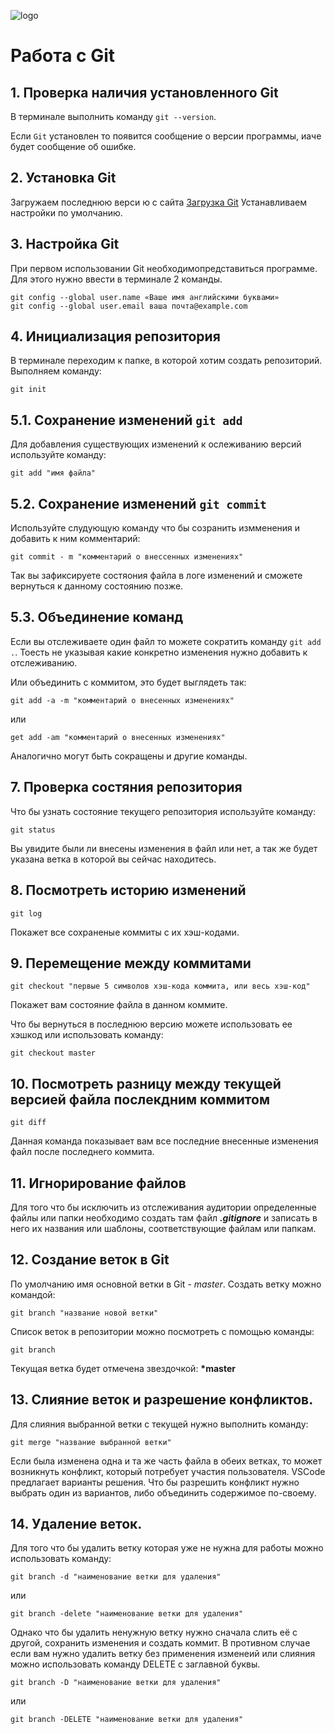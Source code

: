 ![logo](SCV_Git_PR\Logo.png)

# Работа с Git

## 1. Проверка наличия установленного Git
В терминале выполнить команду `git --version`. 

Если `Git` установлен то появится сообщение о версии программы, иаче будет сообщение об ошибке.

## 2. Установка Git 
Загружаем последнюю верси ю с сайта
[Загрузка Git](https://git-scm.com/download/win)
Устанавливаем настройки по умолчанию.

## 3. Настройка Git
При первом использовании Git необходимопредставиться программе. 
Для этого нужно ввести в терминале 2 команды.
``` С#
git config --global user.name «Ваше имя английскими буквами»
git config --global user.email ваша почта@example.com
```

## 4. Инициализация репозитория
В терминале переходим к папке, в которой хотим создать репозиторий. 
Выполняем команду:
```
git init
```

## 5.1. Сохранение изменений `git add`
Для добавления существующих изменений к ослеживанию версий используйте команду: 

```
git add "имя файла"
```

## 5.2. Сохранение изменений `git commit`
Используйте слудующую команду что бы созранить измменения и добавить к ним комментарий:
```
git commit - m "комментарий о внессенных изменениях"
```
Так вы зафиксируете состяония файла в логе изменений и сможете вернуться к данному состоянию позже. 

## 5.3. Объединение команд
Если вы отслеживаете один файл то можете сократить команду `git add .`. Тоесть не указывая какие конкретно изменения нужно добавить к отслеживанию.

Или объединить с коммитом, это будет выглядеть так:
```
git add -a -m "комментарий о внесенных изменениях"
```
или
```
get add -am "комментарий о внесенных изменениях"
```
Аналогично могут быть сокращены и другие команды.

## 7. Проверка состяния репозитория
Что бы узнать состояние текущего репозитория используйте команду:
```
git status
```
Вы увидите были ли внесены изменения в файл или нет, а так же будет указана ветка в которой вы сейчас находитесь.

## 8. Посмотреть историю изменений
```
git log
```
Покажет все сохраненые коммиты с их хэш-кодами.

## 9. Перемещение между коммитами
```
git checkout "первые 5 символов хэш-кода коммита, или весь хэш-код"
```
Покажет вам состояние файла в данном коммите.

Что бы вернуться в последнюю версию можете использовать ее хэшкод или использовать команду:
```
git checkout master
```

## 10. Посмотреть разницу между текущей версией файла послекдним коммитом
```
git diff
```
Данная команда показывает вам все последние внесенные изменения файл после последнего коммита.

## 11. Игнорирование файлов
Для того что бы исключить из отслеживания аудитории  определенные файлы или папки необходимо создать там файл ***.gitignore*** и записать в него их названия или шаблоны, соответствующие файлам или папкам. 

## 12. Создание веток в Git
По умолчанию имя основной ветки в Git - *master*. 
Создать ветку можно командой:
```
git branch "название новой ветки"
```
Список веток в репозитории можно посмотреть с помощью команды:
```
git branch
```
Текущая ветка будет отмечена звездочкой: **\*master**

## 13. Слияние веток и разрешение конфликтов.
 Для слияния выбранной ветки с текущей нужно выполнить команду:
 ```
 git merge "название выбранной ветки"
 ```
Если была изменена одна и та же часть файла в обеих ветках, то может возникнуть конфликт, который потребует участия пользователя. 
VSCode предлагает варианты решения. Что бы разрешить конфликт нужно выбрать один из вариантов, либо объединить содержимое по-своему.

## 14. Удаление веток.
Для того что бы удалить ветку которая уже не нужна для работы можно использовать команду:
```
git branch -d "наименование ветки для удаления"
```
или
```
git branch -delete "наименование ветки для удаления"
```

Однако что бы удалить ненужную ветку нужно сначала слить её с другой, сохранить изменения и создать коммит. 
В противном случае если вам нужно удалить ветку без применения изменеий или слияния можно использовать команду DELETE с заглавной буквы.
```
git branch -D "наименование ветки для удаления"
```
или
```
git branch -DELETE "наименование ветки для удаления"
```